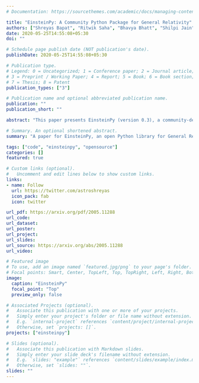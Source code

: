 ```yaml
---
# Documentation: https://sourcethemes.com/academic/docs/managing-content/

title: "EinsteinPy: A Community Python Package for General Relativity"
authors: ["Shreyas Bapat", "Ritwik Saha", "Bhavya Bhatt", "Shilpi Jain", "Akshita Jain", "Priyanshu Khandelwal"]
date: 2020-05-25T14:55:08+05:30
doi: ""

# Schedule page publish date (NOT publication's date).
publishDate: 2020-05-25T14:55:08+05:30

# Publication type.
# Legend: 0 = Uncategorized; 1 = Conference paper; 2 = Journal article;
# 3 = Preprint / Working Paper; 4 = Report; 5 = Book; 6 = Book section;
# 7 = Thesis; 8 = Patent
publication_types: ["3"]

# Publication name and optional abbreviated publication name.
publication: ""
publication_short: ""

abstract: "This paper presents EinsteinPy (version 0.3), a community-developed Python package for gravitational and relativistic astrophysics. Python is a free, easy to use a high-level programming language which has seen a huge expansion in the number of its users and developers in recent years. Specifically, a lot of recent studies show that the use of Python in Astrophysics and general physics has increased exponentially. We aim to provide a very high level of abstraction, an easy to use interface and pleasing user experience. EinsteinPy is developed keeping in mind the state of a theoretical gravitational physicist with little or no background in computer programming and trying to work in the field of numerical relativity or trying to use simulations in their research. Currently, EinsteinPy supports simulation of time-like and null geodesics and calculates trajectories in different background geometries some of which are Schwarzschild, Kerr, and KerrNewmann along with coordinate inter-conversion pipeline. It has a partially developed pipeline for plotting and visualization with dependencies on libraries like Plotly, matplotlib, etc. One of the unique features of EinsteinPy is a sufficiently developed symbolic tensor manipulation utilities which are a great tool in itself for teaching yourself tensor algebra which for many beginner students can be overwhelmingly tricky. EinsteinPy also provides few utility functions for hypersurface embedding of Schwarzschild spacetime which further will be extended to model gravitational lensing simulation."

# Summary. An optional shortened abstract.
summary: "A paper for EinsteinPy, an open Python library for General Relativity"

tags: ["code", "einsteinpy", "opensource"]
categories: []
featured: true

# Custom links (optional).
#   Uncomment and edit lines below to show custom links.
links:
- name: Follow
  url: https://twitter.com/astroshreyas
  icon_pack: fab
  icon: twitter

url_pdf: https://arxiv.org/pdf/2005.11288
url_code:
url_dataset:
url_poster:
url_project:
url_slides:
url_source: https://arxiv.org/abs/2005.11288
url_video:

# Featured image
# To use, add an image named `featured.jpg/png` to your page's folder.
# Focal points: Smart, Center, TopLeft, Top, TopRight, Left, Right, BottomLeft, Bottom, BottomRight.
image:
  caption: "EinsteinPy"
  focal_point: "Top"
  preview_only: false

# Associated Projects (optional).
#   Associate this publication with one or more of your projects.
#   Simply enter your project's folder or file name without extension.
#   E.g. `internal-project` references `content/project/internal-project/index.md`.
#   Otherwise, set `projects: []`.
projects: ["einsteinpy"]

# Slides (optional).
#   Associate this publication with Markdown slides.
#   Simply enter your slide deck's filename without extension.
#   E.g. `slides: "example"` references `content/slides/example/index.md`.
#   Otherwise, set `slides: ""`.
slides: ""
---
```

